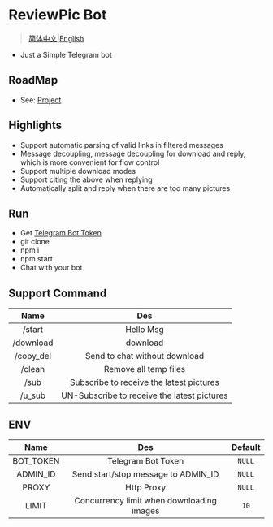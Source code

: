 # ReviewPic Bot

> [简体中文](./README.ZH.md)|[English](./README.md)

* Just a Simple Telegram bot

## RoadMap

* See: [Project](https://github.com/IITII/tg_setu_bot/projects/1)

## Highlights

* Support automatic parsing of valid links in filtered messages
* Message decoupling, message decoupling for download and reply, which is more convenient for flow control
* Support multiple download modes
* Support citing the above when replying
* Automatically split and reply when there are too many pictures

## Run

* Get [Telegram Bot Token](https://sendpulse.com/knowledge-base/chatbot/create-telegram-chatbot)
* git clone
* npm i
* npm start
* Chat with your bot

## Support Command

|   Name    |                     Des                     |
|:---------:|:-------------------------------------------:|
|  /start   |                  Hello Msg                  |
| /download |                  download                   |
| /copy_del |        Send to chat without download        |
|  /clean   |            Remove all temp files            |
|   /sub    |  Subscribe to receive the latest pictures   |
|  /u_sub   | UN-Subscribe to receive the latest pictures |

## ENV

|   Name    |                    Des                    | Default |
|:---------:|:-----------------------------------------:|:-------:|
| BOT_TOKEN |            Telegram Bot Token             | `NULL`  |
| ADMIN_ID  |    Send start/stop message to ADMIN_ID    | `NULL`  |
|   PROXY   |                Http Proxy                 | `NULL`  |
|   LIMIT   | Concurrency limit when downloading images |  `10`   |

